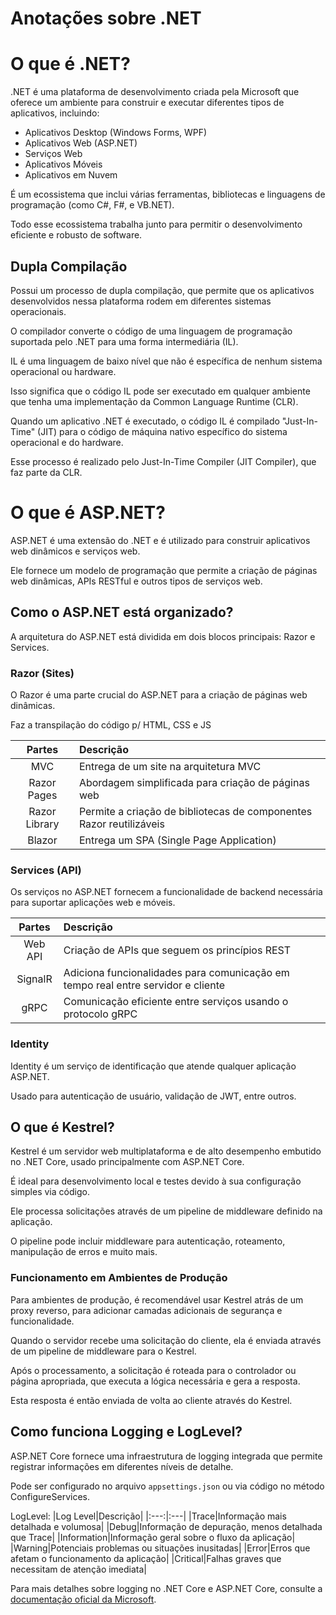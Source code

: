 # Anotações sobre .NET

# O que é .NET?

.NET é uma plataforma de desenvolvimento criada pela Microsoft que oferece um ambiente para construir e executar diferentes tipos de aplicativos, incluindo:

- Aplicativos Desktop (Windows Forms, WPF)
- Aplicativos Web (ASP.NET)
- Serviços Web
- Aplicativos Móveis
- Aplicativos em Nuvem

É um ecossistema que inclui várias ferramentas, bibliotecas e linguagens de programação (como C#, F#, e VB.NET).

Todo esse ecossistema trabalha junto para permitir o desenvolvimento eficiente e robusto de software.

## Dupla Compilação

Possui um processo de dupla compilação, que permite que os aplicativos desenvolvidos nessa plataforma rodem em diferentes sistemas operacionais.

O compilador converte o código de uma linguagem de programação suportada pelo .NET para uma forma intermediária (IL).

IL é uma linguagem de baixo nível que não é específica de nenhum sistema operacional ou hardware. 

Isso significa que o código IL pode ser executado em qualquer ambiente que tenha uma implementação da Common Language Runtime (CLR).

Quando um aplicativo .NET é executado, o código IL é compilado "Just-In-Time" (JIT) para o código de máquina nativo específico do sistema operacional e do hardware.

Esse processo é realizado pelo Just-In-Time Compiler (JIT Compiler), que faz parte da CLR.

# O que é ASP.NET?

ASP.NET é uma extensão do .NET e é utilizado para construir aplicativos web dinâmicos e serviços web.

Ele fornece um modelo de programação que permite a criação de páginas web dinâmicas, APIs RESTful e outros tipos de serviços web.

## Como o ASP.NET está organizado?

A arquitetura do ASP.NET está dividida em dois blocos principais: Razor e Services.

### Razor (Sites)

O Razor é uma parte crucial do ASP.NET para a criação de páginas web dinâmicas.

Faz a transpilação do código p/ HTML, CSS e JS

|Partes|Descrição|
|:---:|:---|
|MVC|Entrega de um site na arquitetura MVC|
|Razor Pages|Abordagem simplificada para criação de páginas web|
|Razor Library|Permite a criação de bibliotecas de componentes Razor reutilizáveis|
|Blazor|Entrega um SPA (Single Page Application)|

### Services (API)

Os serviços no ASP.NET fornecem a funcionalidade de backend necessária para suportar aplicações web e móveis.

|Partes|Descrição|
|:---:|:---|
|Web API|Criação de APIs que seguem os princípios REST|
|SignalR|Adiciona funcionalidades para comunicação em tempo real entre servidor e cliente|
|gRPC|Comunicação eficiente entre serviços usando o protocolo gRPC|

### Identity

Identity é um serviço de identificação que atende qualquer aplicação ASP.NET.

Usado para autenticação de usuário, validação de JWT, entre outros.

## O que é Kestrel?

Kestrel é um servidor web multiplataforma e de alto desempenho embutido no .NET Core, usado principalmente com ASP.NET Core.

É ideal para desenvolvimento local e testes devido à sua configuração simples via código.

Ele processa solicitações através de um pipeline de middleware definido na aplicação.

O pipeline pode incluir middleware para autenticação, roteamento, manipulação de erros e muito mais.

### Funcionamento em Ambientes de Produção

Para ambientes de produção, é recomendável usar Kestrel atrás de um proxy reverso, para adicionar camadas adicionais de segurança e funcionalidade.

Quando o servidor recebe uma solicitação do cliente, ela é enviada através de um pipeline de middleware para o Kestrel.

Após o processamento, a solicitação é roteada para o controlador ou página apropriada, que executa a lógica necessária e gera a resposta.

Esta resposta é então enviada de volta ao cliente através do Kestrel.

## Como funciona Logging e LogLevel?

ASP.NET Core fornece uma infraestrutura de logging integrada que permite registrar informações em diferentes níveis de detalhe.

Pode ser configurado no arquivo `appsettings.json` ou via código no método ConfigureServices.

LogLevel:
|Log Level|Descrição|
|:---:|:---|
|Trace|Informação mais detalhada e volumosa|
|Debug|Informação de depuração, menos detalhada que Trace|
|Information|Informação geral sobre o fluxo da aplicação|
|Warning|Potenciais problemas ou situações inusitadas|
|Error|Erros que afetam o funcionamento da aplicação|
|Critical|Falhas graves que necessitam de atenção imediata|

Para mais detalhes sobre logging no .NET Core e ASP.NET Core, consulte a [documentação oficial da Microsoft]("https://learn.microsoft.com/en-us/aspnet/core/fundamentals/logging/?view=aspnetcore-6.0").